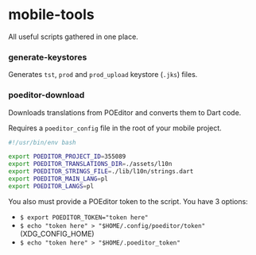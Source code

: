 # mobile-tools

All useful scripts gathered in one place.

### generate-keystores

Generates `tst`, `prod` and `prod_upload` keystore (`.jks`) files.

### poeditor-download

Downloads translations from POEditor and converts them to Dart code.

Requires a `poeditor_config` file in the root of your mobile project.

```sh
#!/usr/bin/env bash

export POEDITOR_PROJECT_ID=355089
export POEDITOR_TRANSLATIONS_DIR=./assets/l10n
export POEDITOR_STRINGS_FILE=./lib/l10n/strings.dart
export POEDITOR_MAIN_LANG=pl
export POEDITOR_LANGS=pl

```

You also must provide a POEditor token to the script. You have 3 options:

- `$ export POEDITOR_TOKEN="token here"`
- `$ echo "token here" > "$HOME/.config/poeditor/token"` (XDG_CONFIG_HOME)
- `$ echo "token here" > "$HOME/.poeditor_token"`
